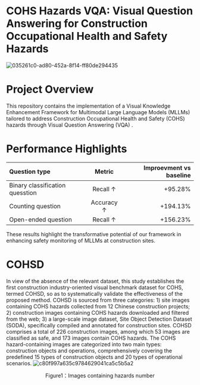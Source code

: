 # COHS Hazards VQA: Visual Question Answering for Construction Occupational Health and Safety Hazards
![035261c0-ad80-452a-8f14-ff80de294435](https://github.com/user-attachments/assets/04a74a44-9541-4488-9c85-1ba5d5973549)
# Project Overview
This repository contains the implementation of a Visual Knowledge Enhancement Framework for Multimodal Large Language Models (MLLMs) tailored to address Construction Occupational Health and Safety (COHS) hazards through Visual Question Answering (VQA) .

# Performance Highlights
| Question type | Metric | Improevment vs baseline |
| :--- | :---: | ---: |
| Binary classification quesstion | Recall ↑ | +95.28% |
| Counting question | Accuracy ↑ | +194.13% |
| Open-ended question | Recall ↑ | +156.23% |

These results highlight the transformative potential of our framework in enhancing safety monitoring of MLLMs at construction sites.
# COHSD
In view of the absence of the relevant dataset, this study establishes the first construction industry-oriented visual benchmark dataset for COHS, termed COHSD, so as to systematically validate the effectiveness of the proposed method. COHSD is sourced from three categories: 1) site images containing COHS hazards collected from 12 Chinese construction projects; 2) construction images containing COHS hazards downloaded and filtered from the web; 3) a large-scale image dataset, Site Object Detection Dataset (SODA), specifically compiled and annotated for construction sites. COHSD comprises a total of 226 construction images, among which 53 images are classified as safe, and 173 images contain COHS hazards. The COHS hazard-containing images are categorized into two main types: construction objects and operations, comprehensively covering the predefined 15 types of construction objects and 20 types of operational scenarios. 
![c80f997a635c9784629041ca5c5b5a2](https://github.com/user-attachments/assets/d7a06a8b-82b0-4c47-9148-9e41a7389639)
<div align="center">Figure1：Images containing hazards number</div>

